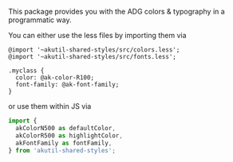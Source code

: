 This package provides you with the ADG colors & typography in a programmatic way.


You can either use the less files by importing them via

```less
@import '~akutil-shared-styles/src/colors.less';
@import '~akutil-shared-styles/src/fonts.less';

.myclass {
  color: @ak-color-R100;
  font-family: @ak-font-family;
}
```

or use them within JS via

```js
import {
  akColorN500 as defaultColor,
  akColorR500 as highlightColor,
  akFontFamily as fontFamily,
} from 'akutil-shared-styles';
```
